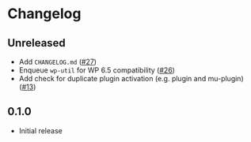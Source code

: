 # Changelog

## Unreleased
- Add `CHANGELOG.md` ([#27](https://github.com/salcode/wp-fast-login/issues/27))
- Enqueue `wp-util` for WP 6.5 compatibility ([#26](https://github.com/salcode/wp-fast-login/issues/26))
- Add check for duplicate plugin activation (e.g. plugin and mu-plugin) ([#13](https://github.com/salcode/wp-fast-login/issues/13))

## 0.1.0
- Initial release
